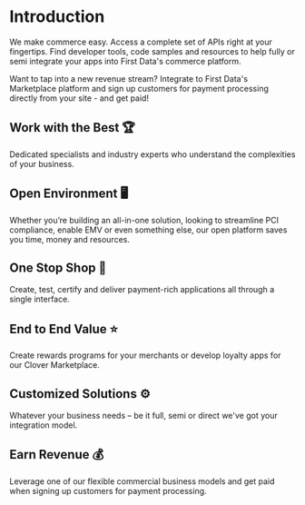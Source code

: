 # Introduction

We make commerce easy.
Access a complete set of APIs right at your fingertips. Find developer tools, code samples and resources to help fully or semi integrate your apps into First Data's commerce platform.

Want to tap into a new revenue stream? Integrate to First Data's Marketplace platform and sign up customers for payment processing directly from your site - and get paid!

## Work with the Best 🏆
Dedicated specialists and industry experts who understand the complexities of your business.

## Open Environment 🖥️
Whether you’re building an all-in-one solution, looking to streamline PCI compliance, enable EMV or even something else, our open platform saves you time, money and resources.

## One Stop Shop 🔧
Create, test, certify and deliver payment-rich applications all through a single interface. 

## End to End Value ⭐
Create rewards programs for your merchants or develop loyalty apps for our Clover Marketplace.

## Customized Solutions ⚙️
Whatever your business needs – be it full, semi or direct we've got your integration model.

## Earn Revenue 💰
Leverage one of our flexible commercial business models and get paid when signing up customers for payment processing.
